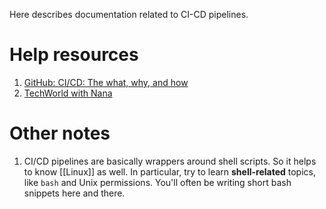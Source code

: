 Here describes documentation related to CI-CD pipelines.



# Help resources
1. [GitHub: CI/CD: The what, why, and how](https://github.com/resources/articles/devops/ci-cd)
2. [TechWorld with Nana](https://www.youtube.com/watch?v=R8_veQiYBjI)


# Other notes
1. CI/CD pipelines are basically wrappers around shell scripts. So it helps to know [[Linux]] as well. In particular, try to learn **shell-related** topics, like `bash` and Unix permissions. You'll often be writing short bash snippets here and there.